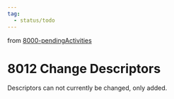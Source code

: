 ```yaml
---
tag:
  - status/todo
---
```

from [8000-pendingActivities](8000-pendingActivities.md)
# 8012 Change Descriptors
Descriptors can not currently be changed, only added.